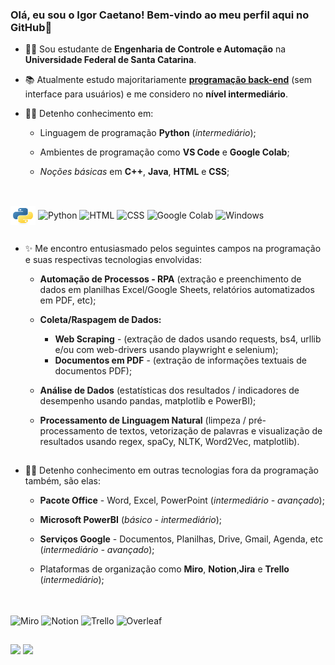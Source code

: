 ### Olá, eu sou o Igor Caetano! Bem-vindo ao meu perfil aqui no GitHub👋

- 🧑‍🎓 Sou estudante de **Engenharia de Controle e Automação** na **Universidade Federal de Santa Catarina**.
  
- 📚 Atualmente estudo majoritariamente **<ins>programação back-end</ins>** (sem interface para usuários) e me considero no **nível intermediário**.
  
- 👨‍💻 Detenho conhecimento em:
    - Linguagem de programação **Python** (_intermediário_);
 
    - Ambientes de programação como **VS Code** e **Google Colab**;
      
    - _Noções básicas_ em **C++**, **Java**, **HTML** e **CSS**;
## 

<div style="display: inline_block"><br>
  <img align="center" alt="Python" height="30" width="40" src="https://raw.githubusercontent.com/devicons/devicon/master/icons/python/python-original.svg">
  <img align="center" alt="Python" src="https://img.shields.io/badge/Python-14354C?style=for-the-badge&logo=python&logoColor=white">
  <img align="center" alt="HTML" src="https://img.shields.io/badge/HTML5-E34F26?style=for-the-badge&logo=html5&logoColor=white">
  <img align="center" alt="CSS" src="https://img.shields.io/badge/CSS3-1572B6?style=for-the-badge&logo=css3&logoColor=white">

  <img align="center" alt="Google Colab" height="30" width="90" src="https://img.shields.io/badge/Colab-F9AB00?style=for-the-badge&logo=googlecolab&color=525252">
  <img align="center" alt="Windows" height="30" width="100" src="https://img.shields.io/badge/Windows-0078D6?style=for-the-badge&logo=windows&logoColor=white">  
</div>

## 

- ✨ Me encontro entusiasmado pelos seguintes campos na programação e suas respectivas tecnologias envolvidas:
    - **Automação de Processos - RPA** (extração e preenchimento de dados em planilhas Excel/Google Sheets, relatórios automatizados em PDF, etc);
 
    - **Coleta/Raspagem de Dados:**
        - **Web Scraping** - (extração de dados usando requests, bs4, urllib e/ou com web-drivers usando playwright e selenium);
        - **Documentos em PDF** - (extração de informações textuais de documentos PDF);   
      
    - **Análise de Dados** (estatísticas dos resultados / indicadores de desempenho usando pandas, matplotlib e PowerBI);
      
    - **Processamento de Linguagem Natural** (limpeza / pré-processamento de textos, vetorização de palavras e visualização de resultados usando regex, spaCy, NLTK, Word2Vec, matplotlib).

## 
- 👨‍💻 Detenho conhecimento em outras tecnologias fora da programação também, são elas:
    - **Pacote Office** - Word, Excel, PowerPoint (_intermediário - avançado_);
 
    - **Microsoft PowerBI** (_básico - intermediário_);
 
    - **Serviços Google** - Documentos, Planilhas, Drive, Gmail, Agenda, etc (_intermediário - avançado_);
      
    - Plataformas de organização como **Miro**, **Notion**,**Jira** e **Trello** (_intermediário_);
##  
<div style="display: inline_block"><br>
  <img align="center" alt="Miro" src="https://img.shields.io/badge/Miro-050038?style=for-the-badge&logo=Miro&logoColor=white">
  <img align="center" alt="Notion" src="https://img.shields.io/badge/Notion-000000?style=for-the-badge&logo=notion&logoColor=white">
  <img align="center" alt="Trello" src="https://img.shields.io/badge/Trello-0052CC?style=for-the-badge&logo=trello&logoColor=white">
  <img align="center" alt="Overleaf" src="https://img.shields.io/badge/Overleaf-47A141?style=for-the-badge&logo=Overleaf&logoColor=white">
</div>

## 

<div> 
  <a href = "mailto:igorcaetanods@gmail.com"><img src="https://img.shields.io/badge/-Gmail-%23333?style=for-the-badge&logo=gmail&logoColor=red" target="_blank"></a>
  <a href="https://linktr.ee/igorcaetanods" target="_blank"><img src="https://img.shields.io/badge/linktree-39E09B?style=for-the-badge&logo=linktree&logoColor=white"></a> 
</div>

